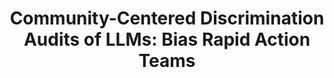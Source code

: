 ---
name: Stuart Geiger
email: sgeiger@ucsd.edu
photo: assets/images/stuart.jpeg
website: https://stuartgeiger.com
domain: A08
title: "Community-Centered Discrimination Audits of LLMs: Bias Rapid Action Teams"
bio: "I’m an social scientist with a background in the humanities, especially history and philosophy of science and technology, but I have enough expertise in computer science and data science to make trouble. I believe that data science systems should be fair, transparent, and accountable to the public, but that most are currently not. A lot of my research is in community-centered content moderation NLP systems for user-generated content, especially Wikipedia, where I formerly worked on their ML models and systems."
description: "This capstone will work with community members to audit pretrained Large Language Models for discrimination and bias, using perturbation-based and controlled-experimental methods. These systematically vary a template prompt along a potential type of discrimination, then observe differences in outputs. For example, if you ask ChatGPT (or TritonGPT) to act as a college admissions reviewer, does an application's score change if it references the Mens vs Womens basketball team? Or being on the lacrosse versus basketball team? Or being from different hometowns? 

These methods are relatively simple from a data science and statistics perspective. The hard part is knowing what kinds of discrimination are of most concern to the people who will be impacted by model outputs, then creating real-world template prompts that test for those concerns. This capstone will be centered around **talking and listening to real people** about their concerns with LLMs in real-world contexts, then using our data science expertise in a more consulting-style mode. If a team chooses university admissions, they might work with students, high school councilors, professors, and/or admissions staff. All students must take and pass the 3-hour UCSD/CITI IRB Human Subject Protection Training online course (Social and Behavioral Basic) by week 3 of Fall."
summer: "Read: <ul>
<li>A recent example of a perturbation-based audit study: https://arxiv.org/pdf/2402.14875</li>
<li>Our recent paper on why audits must be community-centered and how this kind of auditing relates to democratic governance: https://escholarship.org/content/qt6r820956/qt6r820956.pdf</li>
<li>For more readings, see: https://auditlab.stuartgeiger.com</li>
<li>Take UCSD/CITI IRB Human Subject Protection Training online course (Social and Behavioral Basic), must complete by week 3 of Fall, but good to do it earlier. Register at citiprogram.org and see this video for how to register: https://www.youtube.com/watch?v=hOAgfK93QXg</li>
<li>Get familiar with OpenAI API and ollama (https://ollama.com/) for self-hosted open-source LLMs (which uses OpenAI API schema)</li></ul><br>"
oldstudent: https://dsc180b.lojot.com/
prerequisites: Base data science prereqs are sufficient (we won't dive deep into foundations of LLMs or causal inference). We will be talking and listening to people (especially strangers) and serving as their ad-hoc consultants. Skills in consulting, volunteering, tabling for student orgs, etc. are not required, but will be useful -- and you will build those skills if you do not have them.
time: Wednesday 10-11AM, In-Person
style: I will be the point of contact and there every week, but may bring in collaborators and my grad student advisees. I intentionally do not run a "lab", but I do have a "constellation of collaboration." Students can choose their own particular context in which LLMs are deployed and which kinds of community members / impacted people they want to consult.
seats: 4
tag: Fairness and Causal Inference
---